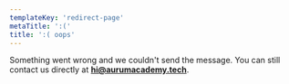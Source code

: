 ```yaml
---
templateKey: 'redirect-page'
metaTitle: ':(' 
title: ':( oops' 
---
```

Something went wrong and we couldn't send the message.
You can still contact us directly at **[hi@aurumacademy.tech](mailto:hi@aurumacademy.tech)**.